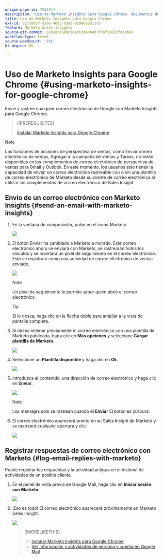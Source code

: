```yaml
---
unique-page-id: 7512944
description: 'Uso de Marketo Insights para Google Chrome: documentos de Marketo: documentación del producto'
title: Uso de Marketo Insights para Google Chrome
exl-id: 9171e85f-a286-469c-b3a3-b290619311c9
feature: Marketo Sales Insights
source-git-commit: 02b2e39580c5eac63de4b4b7fdaf2a835fdd4ba5
workflow-type: tm+mt
source-wordcount: '291'
ht-degree: 0%

---
```


# Uso de Marketo Insights para Google Chrome {#using-marketo-insights-for-google-chrome}

Envíe y rastree cualquier correo electrónico de Google con Marketo Insights para Google Chrome.

>[!PREREQUISITES]
>
>[Instalar Marketo Insights para Google Chrome](/help/marketo/product-docs/marketo-sales-insight/msi-chrome-plugin/install-marketo-insights-for-google-chrome.md)

>[!NOTE]
>
>Las funciones de acciones de perspectiva de ventas, como Enviar correo electrónico de ventas, Agregar a la campaña de ventas y Tareas, no están disponibles en los complementos de correo electrónico de perspectiva de ventas para Gmail y Outlook. En este momento, los usuarios solo tienen la capacidad de enviar un correo electrónico rastreable con o sin una plantilla de correo electrónico de Marketo desde su cliente de correo electrónico al utilizar los complementos de correo electrónico de Sales Insight.

## Envío de un correo electrónico con Marketo Insights {#send-an-email-with-marketo-insights}

1. En la ventana de composición, pulse en el icono Marketo.

   ![](assets/image2015-10-5-14-3a57-3a53.png)

1. El botón Enviar ha cambiado a Marketo a morado. Este correo electrónico ahora se enviará con Marketo, se rastrearán todos los vínculos y se insertará un píxel de seguimiento en el correo electrónico. Esto se registrará como una actividad de correo electrónico de ventas enviado.

   ![](assets/image2015-10-5-15-3a2-3a21.png)

   >[!NOTE]
   >
   >Un píxel de seguimiento le permite saber quién abrió el correo electrónico.

   >[!TIP]
   >
   >Si lo desea, haga clic en la flecha doble para ampliar a la vista de pantalla completa.

1. Si desea rellenar previamente el correo electrónico con una plantilla de Marketo publicada, haga clic en **Más opciones** y seleccione **Cargar plantilla de Marketo**.

   ![](assets/image2015-10-5-15-3a6-3a50.png)

1. Seleccione un **Plantilla disponible** y haga clic en **Ok**.

   ![](assets/image2015-10-5-15-3a11-3a44.png)

1. Introduzca el contenido, una dirección de correo electrónico y haga clic en **Enviar**.

   ![](assets/image2015-10-6-14-3a37-3a32.png)

   >[!NOTE]
   >
   >Los mensajes solo se rastrean cuando el **Enviar** El botón es púrpura.

1. El correo electrónico aparecerá pronto en su Sales Insight de Marketo y se rastreará cualquier apertura y clic.

   ![](assets/image2015-4-23-16-3a59-3a43.png)

## Registrar respuestas de correo electrónico con Marketo {#log-email-replies-with-marketo}

Puede registrar las respuestas y la actividad antigua en el historial de actividades de un posible cliente.

1. En el panel de vista previa de Google Mail, haga clic en **Iniciar sesión con Marketo**.

   ![](assets/image2015-4-23-17-3a0-3a42.png)

1. ¡Eso es todo! El correo electrónico aparecerá próximamente en Marketo Sales Insight.

   ![](assets/image2015-4-23-17-3a1-3a26.png)

   >[!MORELIKETHIS]
   >
   >* [Instalar Marketo Insights para Google Chrome](/help/marketo/product-docs/marketo-sales-insight/msi-chrome-plugin/install-marketo-insights-for-google-chrome.md)
   >* [Ver información y actividades de persona y cuenta en Google Mail](/help/marketo/product-docs/marketo-sales-insight/msi-chrome-plugin/view-person-and-account-information-and-activities-in-google-mail.md)

